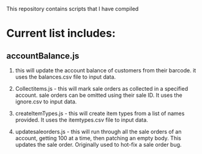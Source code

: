 This repository contains scripts that I have compiled

Current list includes:
======================
accountBalance.js
---
1. this will update the account balance of customers from their barcode.  it uses the balances.csv file to input data.

2. Collectitems.js - this will mark sale orders as collected in a specified account.  sale orders can be omitted using their sale ID.  It uses the ignore.csv to input data.

3. createItemTypes.js - this will create item types from a list of names provided. It uses the itemtypes.csv file to input data.

4. updatesaleorders.js - this will run through all the sale orders of an account, getting 100 at a time, then patching an empty body.  This updates the sale order.  Originally used to hot-fix a sale order bug.
